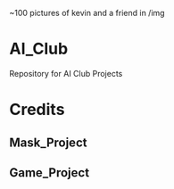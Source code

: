 ~100 pictures of kevin and a friend in /img 

# AI_Club
Repository for AI Club Projects

# Credits

## Mask_Project

## Game_Project